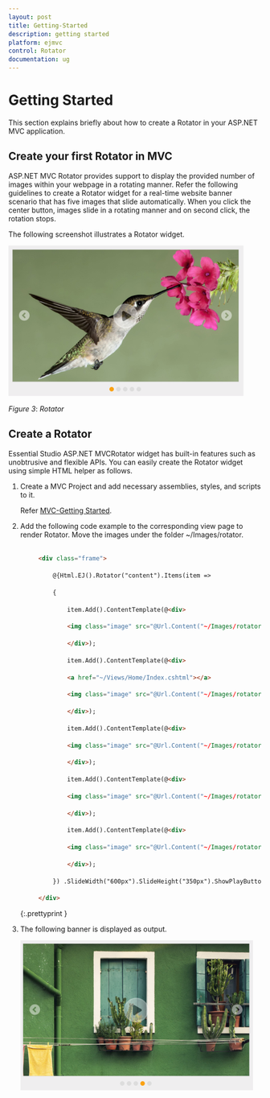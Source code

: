 ```yaml
---
layout: post
title: Getting-Started
description: getting started
platform: ejmvc
control: Rotator
documentation: ug
---
```


# Getting Started

This section explains briefly about how to create a Rotator in your ASP.NET MVC application.

## Create your first Rotator in MVC

ASP.NET MVC Rotator provides support to display the provided number of images within your webpage in a rotating manner. Refer the following guidelines to create a Rotator widget for a real-time website banner scenario that has five images that slide automatically. When you click the center button, images slide in a rotating manner and on second click, the rotation stops.

The following screenshot illustrates a Rotator widget.

![](Getting-Started_images/Getting-Started_img1.png)

_Figure_ _3_: _Rotator_

## Create a Rotator

Essential Studio ASP.NET MVCRotator widget has built-in features such as unobtrusive and flexible APIs. You can easily create the Rotator widget using simple HTML helper as follows.

1. Create a MVC Project and add necessary assemblies, styles, and scripts to it.

   Refer [MVC-Getting Started](http://docs.syncfusion.com/aspnetmvc/rotator/getting-started).
   
2. Add the following code example to the corresponding view page to render Rotator. Move the images under the folder ~/Images/rotator.

   ~~~ html

		<div class="frame">

			@{Html.EJ().Rotator("content").Items(item =>

			{
	
				item.Add().ContentTemplate(@<div>

				<img class="image" src="@Url.Content("~/Images/rotator/Untitled.png")" />

				</div>);

				item.Add().ContentTemplate(@<div>

				<a href="~/Views/Home/Index.cshtml"></a>

				<img class="image" src="@Url.Content("~/Images/rotator/Untitled1.png")" /> 

				</div>);

				item.Add().ContentTemplate(@<div>

				<img class="image" src="@Url.Content("~/Images/rotator/Untitled2.png")" />

				</div>);

				item.Add().ContentTemplate(@<div>

				<img class="image" src="@Url.Content("~/Images/rotator/Untitled3.png")" />

				</div>);

				item.Add().ContentTemplate(@<div>

				<img class="image" src="@Url.Content("~/Images/rotator/Untitled4.png")" />

				</div>);

			}) .SlideWidth("600px").SlideHeight("350px").ShowPlayButton(true).Render();}

		</div>

   ~~~
   {:.prettyprint }

3. The following banner is displayed as output.

	![](Getting-Started_images/Getting-Started_img2.png)